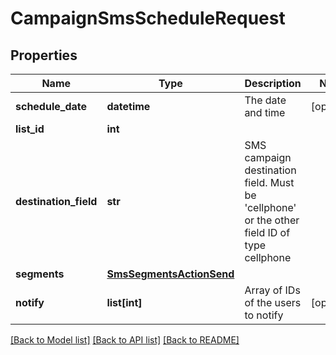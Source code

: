 # CampaignSmsScheduleRequest

## Properties
Name | Type | Description | Notes
------------ | ------------- | ------------- | -------------
**schedule_date** | **datetime** | The date and time | [optional] 
**list_id** | **int** |  | 
**destination_field** | **str** | SMS campaign destination field. Must be &#39;cellphone&#39; or the other field ID of type                                 cellphone | 
**segments** | [**SmsSegmentsActionSend**](SmsSegmentsActionSend.md) |  | 
**notify** | **list[int]** | Array of IDs of the users to notify | [optional] 

[[Back to Model list]](../README.md#documentation-for-models) [[Back to API list]](../README.md#documentation-for-api-endpoints) [[Back to README]](../README.md)


